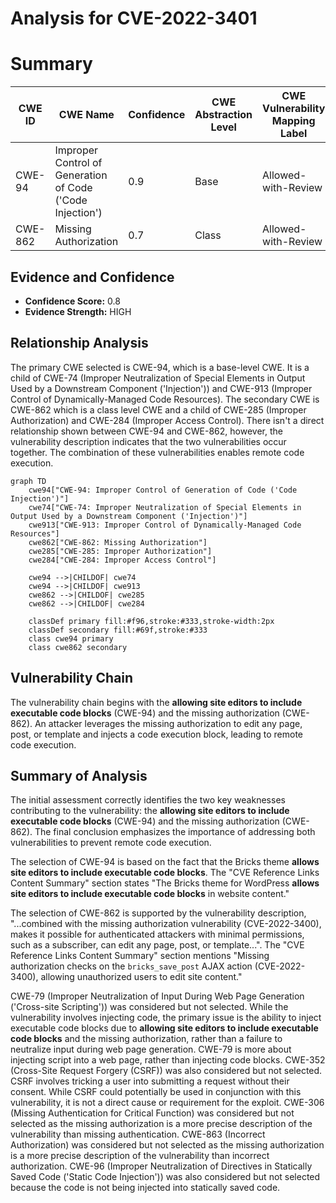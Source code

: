 # Analysis for CVE-2022-3401

# Summary
| CWE ID | CWE Name | Confidence | CWE Abstraction Level | CWE Vulnerability Mapping Label | CWE-Vulnerability Mapping Notes |
|---|---|---|---|---|---|
| CWE-94 | Improper Control of Generation of Code ('Code Injection') | 0.9 | Base | Allowed-with-Review | Primary CWE |
| CWE-862 | Missing Authorization | 0.7 | Class | Allowed-with-Review | Secondary CWE |

## Evidence and Confidence

*   **Confidence Score:** 0.8
*   **Evidence Strength:** HIGH

## Relationship Analysis
The primary CWE selected is CWE-94, which is a base-level CWE. It is a child of CWE-74 (Improper Neutralization of Special Elements in Output Used by a Downstream Component ('Injection')) and CWE-913 (Improper Control of Dynamically-Managed Code Resources). The secondary CWE is CWE-862 which is a class level CWE and a child of CWE-285 (Improper Authorization) and CWE-284 (Improper Access Control). There isn't a direct relationship shown between CWE-94 and CWE-862, however, the vulnerability description indicates that the two vulnerabilities occur together. The combination of these vulnerabilities enables remote code execution.

```mermaid
graph TD
    cwe94["CWE-94: Improper Control of Generation of Code ('Code Injection')"]
    cwe74["CWE-74: Improper Neutralization of Special Elements in Output Used by a Downstream Component ('Injection')"]
    cwe913["CWE-913: Improper Control of Dynamically-Managed Code Resources"]
    cwe862["CWE-862: Missing Authorization"]
    cwe285["CWE-285: Improper Authorization"]
    cwe284["CWE-284: Improper Access Control"]

    cwe94 -->|CHILDOF| cwe74
    cwe94 -->|CHILDOF| cwe913
    cwe862 -->|CHILDOF| cwe285
    cwe862 -->|CHILDOF| cwe284

    classDef primary fill:#f96,stroke:#333,stroke-width:2px
    classDef secondary fill:#69f,stroke:#333
    class cwe94 primary
    class cwe862 secondary
```

## Vulnerability Chain
The vulnerability chain begins with the **allowing site editors to include executable code blocks** (CWE-94) and the missing authorization (CWE-862). An attacker leverages the missing authorization to edit any page, post, or template and injects a code execution block, leading to remote code execution.

## Summary of Analysis
The initial assessment correctly identifies the two key weaknesses contributing to the vulnerability: the **allowing site editors to include executable code blocks** (CWE-94) and the missing authorization (CWE-862). The final conclusion emphasizes the importance of addressing both vulnerabilities to prevent remote code execution.

The selection of CWE-94 is based on the fact that the Bricks theme **allows site editors to include executable code blocks**. The "CVE Reference Links Content Summary" section states "The Bricks theme for WordPress **allows site editors to include executable code blocks** in website content."

The selection of CWE-862 is supported by the vulnerability description, "...combined with the missing authorization vulnerability (CVE-2022-3400), makes it possible for authenticated attackers with minimal permissions, such as a subscriber, can edit any page, post, or template...". The "CVE Reference Links Content Summary" section mentions "Missing authorization checks on the `bricks_save_post` AJAX action (CVE-2022-3400), allowing unauthorized users to edit site content."

CWE-79 (Improper Neutralization of Input During Web Page Generation ('Cross-site Scripting')) was considered but not selected. While the vulnerability involves injecting code, the primary issue is the ability to inject executable code blocks due to **allowing site editors to include executable code blocks** and the missing authorization, rather than a failure to neutralize input during web page generation. CWE-79 is more about injecting script into a web page, rather than injecting code blocks.
CWE-352 (Cross-Site Request Forgery (CSRF)) was also considered but not selected. CSRF involves tricking a user into submitting a request without their consent. While CSRF could potentially be used in conjunction with this vulnerability, it is not a direct cause or requirement for the exploit.
CWE-306 (Missing Authentication for Critical Function) was considered but not selected as the missing authorization is a more precise description of the vulnerability than missing authentication.
CWE-863 (Incorrect Authorization) was considered but not selected as the missing authorization is a more precise description of the vulnerability than incorrect authorization.
CWE-96 (Improper Neutralization of Directives in Statically Saved Code ('Static Code Injection')) was also considered but not selected because the code is not being injected into statically saved code.